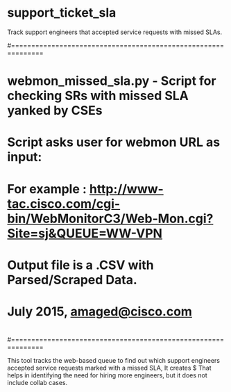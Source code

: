 # support_ticket_sla
Track support engineers that accepted service requests with missed SLAs.


#==============================================================
# webmon_missed_sla.py - Script for checking SRs with missed SLA yanked by CSEs
#
# Script asks user for webmon URL as input:
# For example : http://www-tac.cisco.com/cgi-bin/WebMonitorC3/Web-Mon.cgi?Site=sj&QUEUE=WW-VPN
#
# Output file is a .CSV with Parsed/Scraped Data.
#
# July 2015, amaged@cisco.com
#
#==============================================================

This tool tracks the web-based queue to find out which support engineers accepted service requests marked with a missed SLA, It creates $
That helps in identifying the need for hiring more engineers, but it does not include collab cases.

